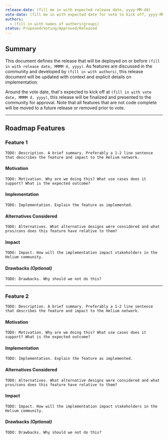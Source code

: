 ```yaml
---
release-date: (fill me in with expected release date, yyyy-MM-dd)
vote-date: (fill me in with expected date for vote to kick off, yyyy-MM-dd)
authors:
  - (fill in with names of authors/groups)
status: Proposed/Voting/Approved/Released
---
```


## Summary

This document defines the release that will be deployed on or before `(fill in with release date, MMMM d, yyyy)`. As features are discussed in the community and developed by `(fill in with authors)`, this release document will be updated with context and explicit details on implementation.

Around the vote date, that's expected to kick off at `(fill in with vote date, MMMM d, yyyy)`, this release will be finalized and presented to the community for approval. Note that all features that are not code complete will be moved to a future release or removed prior to vote.

---

## Roadmap Features

### Feature 1

```
TODO: Description. A brief summary. Preferably a 1-2 line sentence that describes the feature and impact to the Helium network.
```

#### Motivation

```
TODO: Motivation. Why are we doing this? What use cases does it support? What is the expected outcome?
```

#### Implementation

```
TODO: Implementation. Explain the feature as implemented.
```

#### Alternatives Considered

```
TODO: Alternatives. What alternative designs were considered and what pros/cons does this feature have relative to them?
```

#### Impact

```
TODO: Impact. How will the implementation impact stakeholders in the Helium community.
```

#### Drawbacks *(Optional)*

```
TODO: Drawbacks. Why should we not do this?
```

---

### Feature 2

```
TODO: Description. A brief summary. Preferably a 1-2 line sentence that describes the feature and impact to the Helium network.
```

#### Motivation

```
TODO: Motivation. Why are we doing this? What use cases does it support? What is the expected outcome?
```

#### Implementation

```
TODO: Implementation. Explain the feature as implemented.
```

#### Alternatives Considered

```
TODO: Alternatives. What alternative designs were considered and what pros/cons does this feature have relative to them?
```

#### Impact

```
TODO: Impact. How will the implementation impact stakeholders in the Helium community.
```

#### Drawbacks *(Optional)*

```
TODO: Drawbacks. Why should we not do this?
```
